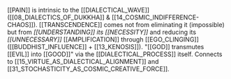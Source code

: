 [[PAIN]] is intrinsic to the [[DIALECTICAL_WAVE]] ([[08_DIALECTICS_OF_DUKKHA]] & [[14_COSMIC_INDIFFERENCE-CHAOS]]). [[TRANSCENDENCE]] comes not from eliminating it (impossible) but from _[[UNDERSTANDING]] its [[NECESSITY]]_ and reducing its _[[UNNECESSARY]]_ [[AMPLIFICATION]] through [[EGO_CLINGING]] ([[BUDDHIST_INFLUENCE]] + [[13_KENOSIS]]). "[[GOD]] transmutes [[EVIL]] into [[GOOD]]" via the [[DIALECTICAL_PROCESS]] itself. Connects to [[15_VIRTUE_AS_DIALECTICAL_ALIGNMENT]] and [[31_STOCHASTICITY_AS_COSMIC_CREATIVE_FORCE]].